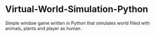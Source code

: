 # Virtual-World-Simulation-Python
Simple window game written in Python that simulates world filled with animals, plants and player as human.
